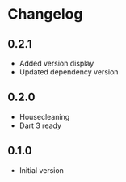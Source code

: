 # Changelog

## 0.2.1

- Added version display
- Updated dependency version

## 0.2.0

- Housecleaning
- Dart 3 ready

## 0.1.0

- Initial version
